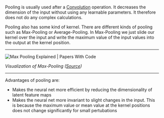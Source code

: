 Pooling is usually used after a  [Convolution](Convolution.md) operation. It decreases the dimension of the input without using any learnable parameters. It therefore does not do any complex calculations.

Pooling also has some kind of kernel. There are different kinds of pooling such as Max-Pooling or Average-Pooling. In Max-Pooling we just slide our kernel over the input and write the maximum value of the input values into the output at the kernel position.

---

![Max Pooling Explained | Papers With Code](https://production-media.paperswithcode.com/methods/MaxpoolSample2.png)

*Visualization of Max-Pooling ([Source](https://paperswithcode.com/method/max-pooling))*

---

Advantages of pooling are:

- Makes the neural net more efficient by reducing the dimensionality of latent feature maps
- Makes the neural net more invariant to slight changes in the input. This is because the maximum value or mean value at the kernel positions does not change significantly for small pertubations